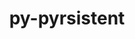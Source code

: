 ---
title: "py-pyrsistent"
layout: cache
categories: [package, develop]
meta: {"compilers": ["gcc@=7.3.1", "oneapi@=2024.2.1"], "num_specs": 25, "num_specs_by_stack": {"aws-isc": 2, "aws-isc-aarch64": 2, "e4s-oneapi": 21, "root": 25}, "oss": ["amzn2", "ubuntu22.04"], "platforms": ["linux"], "stacks": ["aws-isc", "aws-isc-aarch64", "e4s-oneapi", "root"], "targets": ["aarch64", "x86_64_v3"], "versions": ["0.19.3"]}
spec_details: [{"compiler": "oneapi@=2024.2.1", "hash": "2fp3f25flylpi6h5et6ma2eizups2f7w", "os": "ubuntu22.04", "platform": "linux", "size": "-", "stacks": ["e4s-oneapi", "root"], "target": "x86_64_v3", "variants": ["build_system=python_pip"], "versions": ["0.19.3"]}, {"compiler": "oneapi@=2024.2.1", "hash": "3hf2vaeseelpmmpoy5mtqr23z72kvzz7", "os": "ubuntu22.04", "platform": "linux", "size": "-", "stacks": ["e4s-oneapi", "root"], "target": "x86_64_v3", "variants": ["build_system=python_pip"], "versions": ["0.19.3"]}, {"compiler": "oneapi@=2024.2.1", "hash": "3q5kwiklr5baoc6vqulwgodr52q5rn4s", "os": "ubuntu22.04", "platform": "linux", "size": "-", "stacks": ["e4s-oneapi", "root"], "target": "x86_64_v3", "variants": ["build_system=python_pip"], "versions": ["0.19.3"]}, {"compiler": "oneapi@=2024.2.1", "hash": "4qfzzm6azkrtj5fhqmjpacqdcdd3nx4e", "os": "ubuntu22.04", "platform": "linux", "size": "-", "stacks": ["e4s-oneapi", "root"], "target": "x86_64_v3", "variants": ["build_system=python_pip"], "versions": ["0.19.3"]}, {"compiler": "oneapi@=2024.2.1", "hash": "5m7i6agdohkm2pbhn3haa3oyx3dr6lcq", "os": "ubuntu22.04", "platform": "linux", "size": "-", "stacks": ["e4s-oneapi", "root"], "target": "x86_64_v3", "variants": ["build_system=python_pip"], "versions": ["0.19.3"]}, {"compiler": "oneapi@=2024.2.1", "hash": "5rdqo2qw36rfbrjh42d64un3ltusurfx", "os": "ubuntu22.04", "platform": "linux", "size": "-", "stacks": ["e4s-oneapi", "root"], "target": "x86_64_v3", "variants": ["build_system=python_pip"], "versions": ["0.19.3"]}, {"compiler": "oneapi@=2024.2.1", "hash": "7wkk7cqnzqym7zmo5sgwvrjpc35veoxe", "os": "ubuntu22.04", "platform": "linux", "size": "-", "stacks": ["e4s-oneapi", "root"], "target": "x86_64_v3", "variants": ["build_system=python_pip"], "versions": ["0.19.3"]}, {"compiler": "oneapi@=2024.2.1", "hash": "a4ze3ey5ehhjknuzl6s5v6imvpbs4x5c", "os": "ubuntu22.04", "platform": "linux", "size": "-", "stacks": ["e4s-oneapi", "root"], "target": "x86_64_v3", "variants": ["build_system=python_pip"], "versions": ["0.19.3"]}, {"compiler": "oneapi@=2024.2.1", "hash": "bxbmq4x6eg3amfh7rpcwu327ozulmc2j", "os": "ubuntu22.04", "platform": "linux", "size": "-", "stacks": ["e4s-oneapi", "root"], "target": "x86_64_v3", "variants": ["build_system=python_pip"], "versions": ["0.19.3"]}, {"compiler": "oneapi@=2024.2.1", "hash": "dkrnf7nwjfree7ynjdcucrclqizx5t4m", "os": "ubuntu22.04", "platform": "linux", "size": "-", "stacks": ["e4s-oneapi", "root"], "target": "x86_64_v3", "variants": ["build_system=python_pip"], "versions": ["0.19.3"]}, {"compiler": "oneapi@=2024.2.1", "hash": "e32w52dimjpf2ghd6utcsgrhzh7qp6le", "os": "ubuntu22.04", "platform": "linux", "size": "-", "stacks": ["e4s-oneapi", "root"], "target": "x86_64_v3", "variants": ["build_system=python_pip"], "versions": ["0.19.3"]}, {"compiler": "oneapi@=2024.2.1", "hash": "h7xkbnig2ngtsqkjlzs6wdp4gbijmeyb", "os": "ubuntu22.04", "platform": "linux", "size": "-", "stacks": ["e4s-oneapi", "root"], "target": "x86_64_v3", "variants": ["build_system=python_pip"], "versions": ["0.19.3"]}, {"compiler": "oneapi@=2024.2.1", "hash": "ja7afs4jqvzo6t2q7wcv5ph24gpsbih2", "os": "ubuntu22.04", "platform": "linux", "size": "-", "stacks": ["e4s-oneapi", "root"], "target": "x86_64_v3", "variants": ["build_system=python_pip"], "versions": ["0.19.3"]}, {"compiler": "oneapi@=2024.2.1", "hash": "ld6k5czhgcc3i23h5zpyuas7gfwy664k", "os": "ubuntu22.04", "platform": "linux", "size": "-", "stacks": ["e4s-oneapi", "root"], "target": "x86_64_v3", "variants": ["build_system=python_pip"], "versions": ["0.19.3"]}, {"compiler": "gcc@=7.3.1", "hash": "livn2fv6m2g4fyavsjj4hcss6pifhuuo", "os": "amzn2", "platform": "linux", "size": "-", "stacks": ["aws-isc", "root"], "target": "x86_64_v3", "variants": ["build_system=python_pip"], "versions": ["0.19.3"]}, {"compiler": "oneapi@=2024.2.1", "hash": "lwqzedlexbq3udm323lkov6m3plv3txm", "os": "ubuntu22.04", "platform": "linux", "size": "-", "stacks": ["e4s-oneapi", "root"], "target": "x86_64_v3", "variants": ["build_system=python_pip"], "versions": ["0.19.3"]}, {"compiler": "gcc@=7.3.1", "hash": "mnkshvcjmxwgz5vkgiftjvcqtjpqwz3x", "os": "amzn2", "platform": "linux", "size": "-", "stacks": ["aws-isc-aarch64", "root"], "target": "aarch64", "variants": ["build_system=python_pip"], "versions": ["0.19.3"]}, {"compiler": "gcc@=7.3.1", "hash": "qjlu3gxwts4mc3fjhw3h4duh7a2zez5j", "os": "amzn2", "platform": "linux", "size": "-", "stacks": ["aws-isc-aarch64", "root"], "target": "aarch64", "variants": ["build_system=python_pip"], "versions": ["0.19.3"]}, {"compiler": "oneapi@=2024.2.1", "hash": "rcfr5fbbz3qpz352bzpqt74ly6nra652", "os": "ubuntu22.04", "platform": "linux", "size": "-", "stacks": ["e4s-oneapi", "root"], "target": "x86_64_v3", "variants": ["build_system=python_pip"], "versions": ["0.19.3"]}, {"compiler": "oneapi@=2024.2.1", "hash": "sdrv6rc5lpqh5ibco5ks7twozjq4sasp", "os": "ubuntu22.04", "platform": "linux", "size": "-", "stacks": ["e4s-oneapi", "root"], "target": "x86_64_v3", "variants": ["build_system=python_pip"], "versions": ["0.19.3"]}, {"compiler": "oneapi@=2024.2.1", "hash": "uubimkh6zycl4lufdmmt7cba7ptv47sk", "os": "ubuntu22.04", "platform": "linux", "size": "-", "stacks": ["e4s-oneapi", "root"], "target": "x86_64_v3", "variants": ["build_system=python_pip"], "versions": ["0.19.3"]}, {"compiler": "oneapi@=2024.2.1", "hash": "vr6csepjltotmq5bxe42nbaan6w77ble", "os": "ubuntu22.04", "platform": "linux", "size": "-", "stacks": ["e4s-oneapi", "root"], "target": "x86_64_v3", "variants": ["build_system=python_pip"], "versions": ["0.19.3"]}, {"compiler": "oneapi@=2024.2.1", "hash": "xuvnrvsu4wswgdj2nf2dgteqky6mzhvf", "os": "ubuntu22.04", "platform": "linux", "size": "-", "stacks": ["e4s-oneapi", "root"], "target": "x86_64_v3", "variants": ["build_system=python_pip"], "versions": ["0.19.3"]}, {"compiler": "gcc@=7.3.1", "hash": "z4u5ttbidq22n7ebvsmgc7kop33af73o", "os": "amzn2", "platform": "linux", "size": "-", "stacks": ["aws-isc", "root"], "target": "x86_64_v3", "variants": ["build_system=python_pip"], "versions": ["0.19.3"]}, {"compiler": "oneapi@=2024.2.1", "hash": "zidkkcskzw55qe3epedkgvx6rmbliqmj", "os": "ubuntu22.04", "platform": "linux", "size": "-", "stacks": ["e4s-oneapi", "root"], "target": "x86_64_v3", "variants": ["build_system=python_pip"], "versions": ["0.19.3"]}]
---
